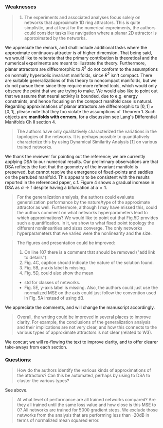 ### Weaknesses
> 1. The experiments and associated analyses focus solely on networks that approximate 1D ring attractors.
> This is quite simplistic, and at least for the numerical expreiments, the authors could consider tasks like navigation where a planar 2D attractor is approximated by the networks.

We appreciate the remark, and shall include additional tasks where the approximate continuous attractor is of higher dimension.
That being said, we would like to reiterate that the primary contribution is theoretical and the numerical experiments are meant to illustrate the theory.
Furthermore, planar attractors are diffeomorphic to $R^2$ do not conform to the assumptions on normally hyperbolic invariant manifolds, since $R^2$ isn't compact.
There are suitable generalizations of this theory to noncompact manifolds, but we do not pursue them since they require more refined tools, which would only obscure the point that we are trying to make.
We would also like to point out that we assume that neural activity is bounded, due to e.g. energy constraints, and hence focusing on the compact manifold case is natural.
Regarding approximations of planar attractors are diffeomorphic to $[0,1]\times[0,1]$, please note that they too violate the assumptions of Theorem 1.
Such objects are **manifolds with corners**, for a discussion see Lang's Differential Manifolds Ch II section 4.

> The authors have only qualitatively characterized the variations in the topologies of the networks. It is perhaps possible to quantitatively characterize this by using Dynamical Similarity Analysis [1] on various trained networks.

We thank the reviewer for pointing out the reference; we are currently applying DSA to our numerical results.
Our preliminary observations are that DSA reflects the fact that the geometry of the invariant manifold is preserved, but cannot resolve the emergence of fixed-points and saddles on the pertubed manifold.
This appears to be consistent with the results reported in the referenced paper, c.f. Figure 4 shows a gradual increase in DSA as $\alpha \to 1$ despite having a bifurcation at $\alpha = 1$.


> For the generalization analysis, the authors could evaluate generalization performance by the nature/type of the approximate attractor as well. Furthermore, although I may have missed this, could the authors comment on what networks hyperparameters lead to which approximations?
We would like to point out that Fig.5D provides such a quantification.
In it, we show to what fixed point topology the different nonlinearities and sizes converge.
The only networks hyperparameters that we varied were the nonlinearity and the size.

> The figures and presentation could be improved:
> 1. On line 107 there is a comment that should be removed ("add link to details").
> 2. Fig. 4C, caption should indicate the nature of the solution found.
> 3. Fig. 5B, y-axis label is missing.
> 4. Fig. 5D, could also show the mean
> - std for classes of networks.
> - Fig. 5E, y-axis label is missing. Also, the authors could just use
> the normalized MSE on the axis could just follow the convention used in
> Fig. 5A instead of using dB.

We appreciate the comments, and will change the manuscript accordingly.
> Overall, the writing could be improved in several places to improve clarity. For example, the conclusions of the generalization analysis and their implications are not very clear, and how this connects to the various types of approximate attractors is not clear (related to W3).

We concur; we will re-flowing the text to improve clarity, and to offer clearer take-aways from each section.
### Questions:

> How do the authors identify the various kinds of approximations of the attractors? Can this be automated, perhaps by using to DSA to cluster the various types?

See above.

> At what level of performance are all trained networks compared? Are they all trained until the same loss value and how close is this MSE to 0?
All networks are trained for 5000 gradient steps.
We exclude those networks from the analysis that are performing less than -20dB in terms of normalized mean squared error.